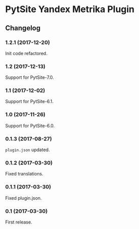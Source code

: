 # PytSite Yandex Metrika Plugin


## Changelog


### 1.2.1 (2017-12-20)

Init code refactored.


### 1.2 (2017-12-13)

Support for PytSite-7.0.


### 1.1 (2017-12-02)

Support for PytSite-6.1.


### 1.0 (2017-11-26)

Support for PytSite-6.0.


### 0.1.3 (2017-08-27)

`plugin.json` updated.


### 0.1.2 (2017-03-30)

Fixed translations.


### 0.1.1 (2017-03-30)

Fixed plugin.json.


### 0.1 (2017-03-30)

First release.
